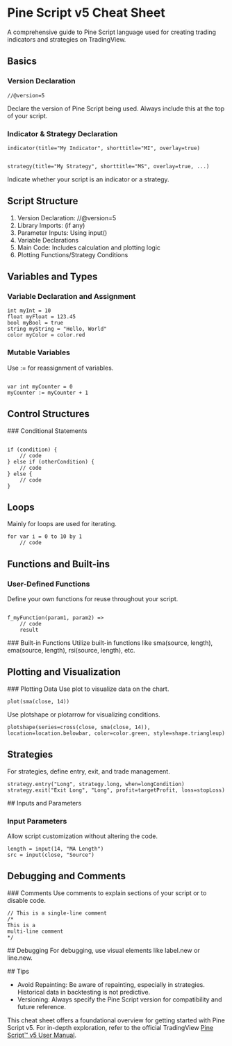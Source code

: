 # Pine Script v5 Cheat Sheet

A comprehensive guide to Pine Script language used for creating trading indicators and strategies on TradingView.

## Basics

### Version Declaration
```pine
//@version=5
```
Declare the version of Pine Script being used. Always include this at the top of your script.

### Indicator & Strategy Declaration
```pine
indicator(title="My Indicator", shorttitle="MI", overlay=true)
```
```pine

strategy(title="My Strategy", shorttitle="MS", overlay=true, ...)
```
Indicate whether your script is an indicator or a strategy.

## Script Structure
1) Version Declaration: //@version=5
2) Library Imports: (if any)
3) Parameter Inputs: Using input()
4) Variable Declarations
5) Main Code: Includes calculation and plotting logic
6) Plotting Functions/Strategy Conditions
## Variables and Types
### Variable Declaration and Assignment
```pine
int myInt = 10
float myFloat = 123.45
bool myBool = true
string myString = "Hello, World"
color myColor = color.red
```
### Mutable Variables
Use := for reassignment of variables.

```pine

var int myCounter = 0
myCounter := myCounter + 1
```
## Control Structures
### Conditional Statements
```pine

if (condition) {
    // code
} else if (otherCondition) {
    // code
} else {
    // code
}
```
## Loops
Mainly for loops are used for iterating.

```pine
for var i = 0 to 10 by 1
    // code
```
## Functions and Built-ins
### User-Defined Functions
Define your own functions for reuse throughout your script.

```pine

f_myFunction(param1, param2) =>
    // code
    result
```
### Built-in Functions
Utilize built-in functions like sma(source, length), ema(source, length), rsi(source, length), etc.

## Plotting and Visualization
### Plotting Data
Use plot to visualize data on the chart.

```pine
plot(sma(close, 14))
```
Use plotshape or plotarrow for visualizing conditions.

```pine
plotshape(series=cross(close, sma(close, 14)), location=location.belowbar, color=color.green, style=shape.triangleup)
```
## Strategies
For strategies, define entry, exit, and trade management.

```pine
strategy.entry("Long", strategy.long, when=longCondition)
strategy.exit("Exit Long", "Long", profit=targetProfit, loss=stopLoss)
```
## Inputs and Parameters
### Input Parameters
Allow script customization without altering the code.

```pine
length = input(14, "MA Length")
src = input(close, "Source")
```
## Debugging and Comments
### Comments
Use comments to explain sections of your script or to disable code.

```pine
// This is a single-line comment
/*
This is a
multi-line comment
*/
```
## Debugging
For debugging, use visual elements like label.new or line.new.

## Tips
- Avoid Repainting: Be aware of repainting, especially in strategies. Historical data in backtesting is not predictive.
- Versioning: Always specify the Pine Script version for compatibility and future reference.

This cheat sheet offers a foundational overview for getting started with Pine Script v5. For in-depth exploration, refer to the official TradingView [Pine Script™ v5 User Manual](https://www.tradingview.com/pine-script-docs/en/v5/index.html#pine-script-version-user-manual).
